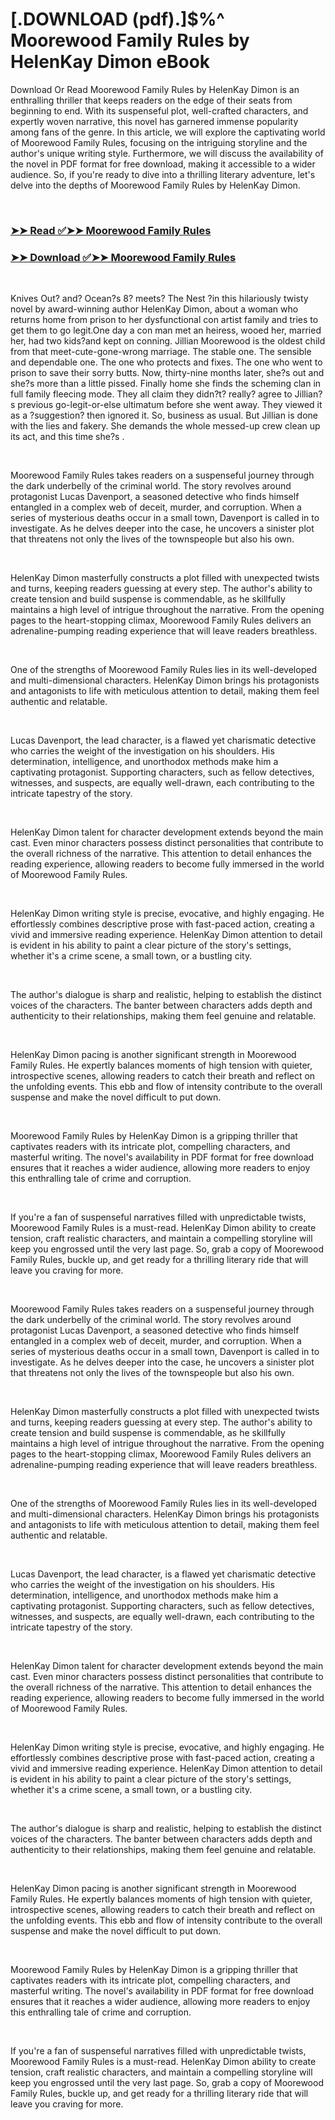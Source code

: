 # [.DOWNLOAD (pdf).]$%^ Moorewood Family Rules by HelenKay Dimon eBook

<p>Download Or Read Moorewood Family Rules by HelenKay Dimon is an enthralling thriller that keeps readers on the edge of their seats from beginning to end. With its suspenseful plot, well-crafted characters, and expertly woven narrative, this novel has garnered immense popularity among fans of the genre. In this article, we will explore the captivating world of Moorewood Family Rules, focusing on the intriguing storyline and the author's unique writing style. Furthermore, we will discuss the availability of the novel in PDF format for free download, making it accessible to a wider audience. So, if you're ready to dive into a thrilling literary adventure, let's delve into the depths of Moorewood Family Rules by HelenKay Dimon.</p>
<p>&nbsp;</p>

### [➤➤ Read ✅➤➤ Moorewood Family Rules](https://pdfwebsitebooks.blogspot.com/id/61825032)

### [➤➤ Download ✅➤➤ Moorewood Family Rules](https://pdfwebsitebooks.blogspot.com/id/61825032)

<p>&nbsp;</p>
<p>Knives Out? and? Ocean?s 8? meets? The Nest ?in this hilariously twisty novel by award-winning author HelenKay Dimon, about a woman who returns home from prison to her dysfunctional con artist family and tries to get them to go legit.One day a con man met an heiress, wooed her, married her, had two kids?and kept on conning. Jillian Moorewood is the oldest child from that meet-cute-gone-wrong marriage. The stable one. The sensible and dependable one. The one who protects and fixes. The one who went to prison to save their sorry butts. Now, thirty-nine months later, she?s out and she?s more than a little pissed. Finally home she finds the scheming clan in full family fleecing mode. They all claim they didn?t? really? agree to Jillian?s previous go-legit-or-else ultimatum before she went away. They viewed it as a ?suggestion? then ignored it. So, business as usual. But Jillian is done with the lies and fakery. She demands the whole messed-up crew clean up its act, and this time she?s .</p>
<p>&nbsp;</p>
<p>Moorewood Family Rules takes readers on a suspenseful journey through the dark underbelly of the criminal world. The story revolves around protagonist Lucas Davenport, a seasoned detective who finds himself entangled in a complex web of deceit, murder, and corruption. When a series of mysterious deaths occur in a small town, Davenport is called in to investigate. As he delves deeper into the case, he uncovers a sinister plot that threatens not only the lives of the townspeople but also his own.</p>
<p>&nbsp;</p>
<p>HelenKay Dimon masterfully constructs a plot filled with unexpected twists and turns, keeping readers guessing at every step. The author's ability to create tension and build suspense is commendable, as he skillfully maintains a high level of intrigue throughout the narrative. From the opening pages to the heart-stopping climax, Moorewood Family Rules delivers an adrenaline-pumping reading experience that will leave readers breathless.</p>
<p>&nbsp;</p>
<p>One of the strengths of Moorewood Family Rules lies in its well-developed and multi-dimensional characters. HelenKay Dimon brings his protagonists and antagonists to life with meticulous attention to detail, making them feel authentic and relatable.</p>
<p>&nbsp;</p>
<p>Lucas Davenport, the lead character, is a flawed yet charismatic detective who carries the weight of the investigation on his shoulders. His determination, intelligence, and unorthodox methods make him a captivating protagonist. Supporting characters, such as fellow detectives, witnesses, and suspects, are equally well-drawn, each contributing to the intricate tapestry of the story.</p>
<p>&nbsp;</p>
<p>HelenKay Dimon talent for character development extends beyond the main cast. Even minor characters possess distinct personalities that contribute to the overall richness of the narrative. This attention to detail enhances the reading experience, allowing readers to become fully immersed in the world of Moorewood Family Rules.</p>
<p>&nbsp;</p>
<p>HelenKay Dimon writing style is precise, evocative, and highly engaging. He effortlessly combines descriptive prose with fast-paced action, creating a vivid and immersive reading experience. HelenKay Dimon attention to detail is evident in his ability to paint a clear picture of the story's settings, whether it's a crime scene, a small town, or a bustling city.</p>
<p>&nbsp;</p>
<p>The author's dialogue is sharp and realistic, helping to establish the distinct voices of the characters. The banter between characters adds depth and authenticity to their relationships, making them feel genuine and relatable.</p>
<p>&nbsp;</p>
<p>HelenKay Dimon pacing is another significant strength in Moorewood Family Rules. He expertly balances moments of high tension with quieter, introspective scenes, allowing readers to catch their breath and reflect on the unfolding events. This ebb and flow of intensity contribute to the overall suspense and make the novel difficult to put down.</p>
<p>&nbsp;</p>
<p>Moorewood Family Rules by HelenKay Dimon is a gripping thriller that captivates readers with its intricate plot, compelling characters, and masterful writing. The novel's availability in PDF format for free download ensures that it reaches a wider audience, allowing more readers to enjoy this enthralling tale of crime and corruption.</p>
<p>&nbsp;</p>
<p>If you're a fan of suspenseful narratives filled with unpredictable twists, Moorewood Family Rules is a must-read. HelenKay Dimon ability to create tension, craft realistic characters, and maintain a compelling storyline will keep you engrossed until the very last page. So, grab a copy of Moorewood Family Rules, buckle up, and get ready for a thrilling literary ride that will leave you craving for more.</p>
<p>&nbsp;</p>
<p>Moorewood Family Rules takes readers on a suspenseful journey through the dark underbelly of the criminal world. The story revolves around protagonist Lucas Davenport, a seasoned detective who finds himself entangled in a complex web of deceit, murder, and corruption. When a series of mysterious deaths occur in a small town, Davenport is called in to investigate. As he delves deeper into the case, he uncovers a sinister plot that threatens not only the lives of the townspeople but also his own.</p>
<p>&nbsp;</p>
<p>HelenKay Dimon masterfully constructs a plot filled with unexpected twists and turns, keeping readers guessing at every step. The author's ability to create tension and build suspense is commendable, as he skillfully maintains a high level of intrigue throughout the narrative. From the opening pages to the heart-stopping climax, Moorewood Family Rules delivers an adrenaline-pumping reading experience that will leave readers breathless.</p>
<p>&nbsp;</p>
<p>One of the strengths of Moorewood Family Rules lies in its well-developed and multi-dimensional characters. HelenKay Dimon brings his protagonists and antagonists to life with meticulous attention to detail, making them feel authentic and relatable.</p>
<p>&nbsp;</p>
<p>Lucas Davenport, the lead character, is a flawed yet charismatic detective who carries the weight of the investigation on his shoulders. His determination, intelligence, and unorthodox methods make him a captivating protagonist. Supporting characters, such as fellow detectives, witnesses, and suspects, are equally well-drawn, each contributing to the intricate tapestry of the story.</p>
<p>&nbsp;</p>
<p>HelenKay Dimon talent for character development extends beyond the main cast. Even minor characters possess distinct personalities that contribute to the overall richness of the narrative. This attention to detail enhances the reading experience, allowing readers to become fully immersed in the world of Moorewood Family Rules.</p>
<p>&nbsp;</p>
<p>HelenKay Dimon writing style is precise, evocative, and highly engaging. He effortlessly combines descriptive prose with fast-paced action, creating a vivid and immersive reading experience. HelenKay Dimon attention to detail is evident in his ability to paint a clear picture of the story's settings, whether it's a crime scene, a small town, or a bustling city.</p>
<p>&nbsp;</p>
<p>The author's dialogue is sharp and realistic, helping to establish the distinct voices of the characters. The banter between characters adds depth and authenticity to their relationships, making them feel genuine and relatable.</p>
<p>&nbsp;</p>
<p>HelenKay Dimon pacing is another significant strength in Moorewood Family Rules. He expertly balances moments of high tension with quieter, introspective scenes, allowing readers to catch their breath and reflect on the unfolding events. This ebb and flow of intensity contribute to the overall suspense and make the novel difficult to put down.</p>
<p>&nbsp;</p>
<p>Moorewood Family Rules by HelenKay Dimon is a gripping thriller that captivates readers with its intricate plot, compelling characters, and masterful writing. The novel's availability in PDF format for free download ensures that it reaches a wider audience, allowing more readers to enjoy this enthralling tale of crime and corruption.</p>
<p>&nbsp;</p>
<p>If you're a fan of suspenseful narratives filled with unpredictable twists, Moorewood Family Rules is a must-read. HelenKay Dimon ability to create tension, craft realistic characters, and maintain a compelling storyline will keep you engrossed until the very last page. So, grab a copy of Moorewood Family Rules, buckle up, and get ready for a thrilling literary ride that will leave you craving for more.</p>
<p>&nbsp;</p>
